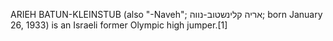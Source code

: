 ARIEH BATUN-KLEINSTUB (also "-Naveh"; אריה קלינשטוב-נווה; born January 26, 1933) is an Israeli former Olympic high jumper.[1]
